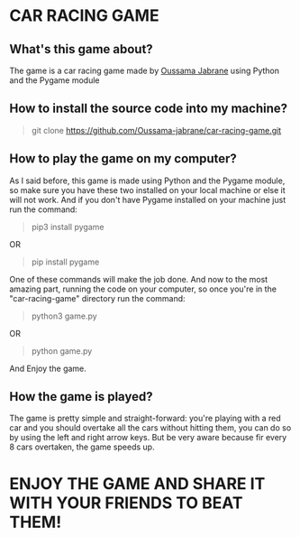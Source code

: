# CAR RACING GAME

## What's this game about?
The game is a car racing game made by [Oussama Jabrane]('https://github.com/Oussama-Jabrane') using Python and the Pygame module

## How to install the source code into my machine?
> git clone https://github.com/Oussama-jabrane/car-racing-game.git

## How to play the game on my computer?
As I said before, this game is made using Python and the Pygame module, so make sure you have these two installed on your local machine or else it will not work. And if you don't have Pygame installed on your machine just run the command:
> pip3 install pygame

OR
> pip install pygame

One of these commands will make the job done. And now to the most amazing part, running the code on your computer, so once you're in the "car-racing-game" directory run the command:
> python3 game.py

OR
> python game.py

And Enjoy the game.

## How the game is played?
The game is pretty simple and straight-forward: you're playing with a red car and you should overtake all the cars without hitting them, you can do so by using the left and right arrow keys. But be very aware because fir every 8 cars overtaken, the game speeds up.

# ENJOY THE GAME AND SHARE IT WITH YOUR FRIENDS TO BEAT THEM!
